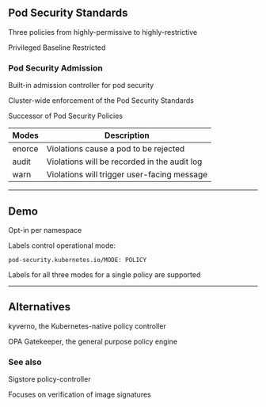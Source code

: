 ## Pod Security Standards

Three policies from highly-permissive to highly-restrictive

Privileged [](https://kubernetes.io/docs/concepts/security/pod-security-standards/#privileged)
<i class="fa fa-less-than"></i>
Baseline [](https://kubernetes.io/docs/concepts/security/pod-security-standards/#baseline)
<i class="fa fa-less-than"></i>
Restricted [](https://kubernetes.io/docs/concepts/security/pod-security-standards/#restricted)

### Pod Security Admission

Built-in admission controller for pod security

Cluster-wide enforcement of the Pod Security Standards [](https://kubernetes.io/docs/concepts/security/pod-security-admission/)

Successor of Pod Security Policies [](https://kubernetes.io/docs/concepts/security/pod-security-policy/)

| Modes  | Description                           |
|--------|---------------------------------------|
| enorce | Violations cause a pod to be rejected |
| audit  | Violations will be recorded in the audit log [](https://kubernetes.io/docs/tasks/debug/debug-cluster/audit/) |
| warn   | Violations will trigger user-facing message |


---

## Demo

Opt-in per namespace

Labels control operational mode:

```plaintext
pod-security.kubernetes.io/MODE: POLICY
```

Labels for all three modes for a single policy are supported

---

## Alternatives

kyverno, the Kubernetes-native policy controller [](https://kyverno.io/)

OPA Gatekeeper, the general purpose policy engine [](https://open-policy-agent.github.io/gatekeeper/website/docs/)

### See also

Sigstore policy-controller [](https://github.com/sigstore/policy-controller)

Focuses on verification of image signatures